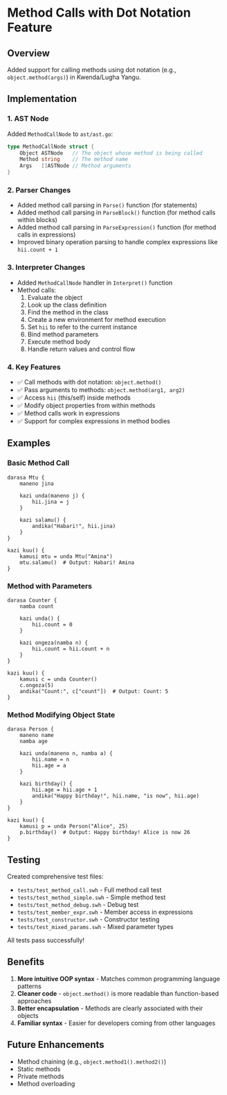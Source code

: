 # Method Calls with Dot Notation Feature

## Overview
Added support for calling methods using dot notation (e.g., `object.method(args)`) in Kwenda/Lugha Yangu.

## Implementation

### 1. AST Node
Added `MethodCallNode` to `ast/ast.go`:
```go
type MethodCallNode struct {
    Object ASTNode   // The object whose method is being called
    Method string    // The method name
    Args   []ASTNode // Method arguments
}
```

### 2. Parser Changes
- Added method call parsing in `Parse()` function (for statements)
- Added method call parsing in `ParseBlock()` function (for method calls within blocks)
- Added method call parsing in `ParseExpression()` function (for method calls in expressions)
- Improved binary operation parsing to handle complex expressions like `hii.count + 1`

### 3. Interpreter Changes
- Added `MethodCallNode` handler in `Interpret()` function
- Method calls:
  1. Evaluate the object
  2. Look up the class definition
  3. Find the method in the class
  4. Create a new environment for method execution
  5. Set `hii` to refer to the current instance
  6. Bind method parameters
  7. Execute method body
  8. Handle return values and control flow

### 4. Key Features
- ✅ Call methods with dot notation: `object.method()`
- ✅ Pass arguments to methods: `object.method(arg1, arg2)`
- ✅ Access `hii` (this/self) inside methods
- ✅ Modify object properties from within methods
- ✅ Method calls work in expressions
- ✅ Support for complex expressions in method bodies

## Examples

### Basic Method Call
```swahili
darasa Mtu {
    maneno jina
    
    kazi unda(maneno j) {
        hii.jina = j
    }
    
    kazi salamu() {
        andika("Habari!", hii.jina)
    }
}

kazi kuu() {
    kamusi mtu = unda Mtu("Amina")
    mtu.salamu()  # Output: Habari! Amina
}
```

### Method with Parameters
```swahili
darasa Counter {
    namba count
    
    kazi unda() {
        hii.count = 0
    }
    
    kazi ongeza(namba n) {
        hii.count = hii.count + n
    }
}

kazi kuu() {
    kamusi c = unda Counter()
    c.ongeza(5)
    andika("Count:", c["count"])  # Output: Count: 5
}
```

### Method Modifying Object State
```swahili
darasa Person {
    maneno name
    namba age
    
    kazi unda(maneno n, namba a) {
        hii.name = n
        hii.age = a
    }
    
    kazi birthday() {
        hii.age = hii.age + 1
        andika("Happy birthday!", hii.name, "is now", hii.age)
    }
}

kazi kuu() {
    kamusi p = unda Person("Alice", 25)
    p.birthday()  # Output: Happy birthday! Alice is now 26
}
```

## Testing
Created comprehensive test files:
- `tests/test_method_call.swh` - Full method call test
- `tests/test_method_simple.swh` - Simple method test
- `tests/test_method_debug.swh` - Debug test
- `tests/test_member_expr.swh` - Member access in expressions
- `tests/test_constructor.swh` - Constructor testing
- `tests/test_mixed_params.swh` - Mixed parameter types

All tests pass successfully!

## Benefits
1. **More intuitive OOP syntax** - Matches common programming language patterns
2. **Cleaner code** - `object.method()` is more readable than function-based approaches
3. **Better encapsulation** - Methods are clearly associated with their objects
4. **Familiar syntax** - Easier for developers coming from other languages

## Future Enhancements
- Method chaining (e.g., `object.method1().method2()`)
- Static methods
- Private methods
- Method overloading
